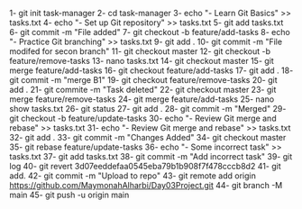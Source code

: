 1- git init task-manager
2- cd task-manager
3- echo "- Learn Git Basics" >> tasks.txt
4- echo "- Set up Git repository" >> tasks.txt
5- git add tasks.txt
6- git commit -m "File added"
7- git checkout -b feature/add-tasks
8- echo "- Practice Git branching" >> tasks.txt
9- git add .
10- git commit -m "File modifed for secon branch"
11- git checkout master
12- git checkout -b feature/remove-tasks
13- nano tasks.txt
14- git checkout master
15- git merge feature/add-tasks
16- git checkout feature/add-tasks
17- git add .
18- git commit -m "merge B1"
19- git checkout feature/remove-tasks
20- git add .
21- git commite -m "Task deleted"
22- git checkout master
23- git merge feature/remove-tasks
24-  git merge feature/add-tasks
25- nano show tasks.txt
26- git status
27- git add .
28- git commit -m "Merged"
29- git checkout -b feature/update-tasks
30- echo "- Review Git merge and rebase" >> tasks.txt
31-  echo "- Review Git merge and rebase" >> tasks.txt
32- git add .
33- git commit -m "Changes Added"
34- git checkout master
35- git rebase feature/update-tasks
36- echo "- Some incorrect task" >> tasks.txt
37- git add tasks.txt
38- git commit -m "Add incorrect task"
39- git log
40- git revert 3d07eeddefaa0545eba79b1b908f7f478cccb8d2
41- git add.
42- git commit -m "Upload to repo"
43- git remote add origin https://github.com/MaymonahAlharbi/Day03Project.git
44- git branch -M main
45- git push -u origin main

